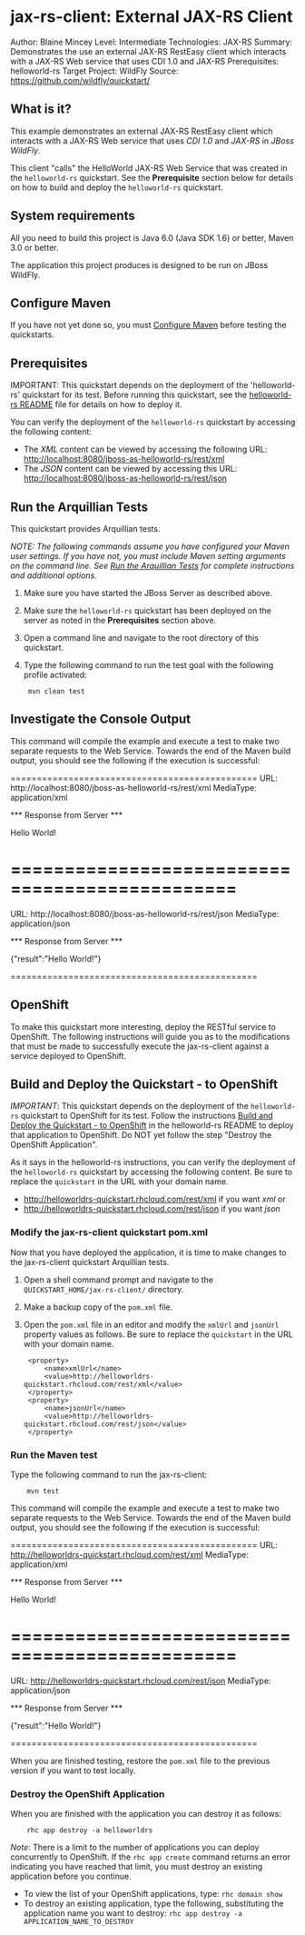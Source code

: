 jax-rs-client: External JAX-RS Client
======================
Author: Blaine Mincey
Level: Intermediate
Technologies: JAX-RS
Summary: Demonstrates the use an external JAX-RS RestEasy client which interacts with a JAX-RS Web service that uses CDI 1.0 and JAX-RS
Prerequisites: helloworld-rs
Target Project: WildFly
Source: <https://github.com/wildfly/quickstart/>

What is it?
-----------

This example demonstrates an external JAX-RS RestEasy client which interacts with a JAX-RS Web service that uses *CDI 1.0* and *JAX-RS* 
in *JBoss WildFly*.

This client "calls" the HelloWorld JAX-RS Web Service that was created in the `helloworld-rs` quickstart. See the **Prerequisite** section below for details on how to build and deploy the `helloworld-rs` quickstart.


System requirements
-------------------

All you need to build this project is Java 6.0 (Java SDK 1.6) or better, Maven 3.0 or better.

The application this project produces is designed to be run on JBoss WildFly.

 
Configure Maven
---------------

If you have not yet done so, you must [Configure Maven](../README.md#mavenconfiguration) before testing the quickstarts.


Prerequisites
-----------

IMPORTANT: This quickstart depends on the deployment of the 'helloworld-rs' quickstart for its test. Before running this quickstart, see the [helloworld-rs README](../helloworld-rs/README.md) file for details on how to deploy it.

You can verify the deployment of the `helloworld-rs` quickstart by accessing the following content:

* The *XML* content can be viewed by accessing the following URL: <http://localhost:8080/jboss-as-helloworld-rs/rest/xml> 
* The *JSON* content can be viewed by accessing this URL: <http://localhost:8080/jboss-as-helloworld-rs/rest/json>



Run the Arquillian Tests 
-------------------------

This quickstart provides Arquillian tests. 

_NOTE: The following commands assume you have configured your Maven user settings. If you have not, you must include Maven setting arguments on the command line. See [Run the Arquillian Tests](../README.md#arquilliantests) for complete instructions and additional options._

1. Make sure you have started the JBoss Server as described above.
2. Make sure the `helloworld-rs` quickstart has been deployed on the server as noted in the **Prerequisites** section above.
3. Open a command line and navigate to the root directory of this quickstart.
4. Type the following command to run the test goal with the following profile activated:

        mvn clean test 


Investigate the Console Output
----------------------------

This command will compile the example and execute a test to make two separate requests to the Web Service.  Towards the end of the Maven build output, you 
should see the following if the execution is successful:

===============================================
URL: http://localhost:8080/jboss-as-helloworld-rs/rest/xml
MediaType: application/xml

*** Response from Server ***

<xml><result>Hello World!</result></xml>

===============================================
===============================================
URL: http://localhost:8080/jboss-as-helloworld-rs/rest/json
MediaType: application/json

*** Response from Server ***

{"result":"Hello World!"}

===============================================


OpenShift
---------

To make this quickstart more interesting, deploy the RESTful service to OpenShift.  The following instructions will guide you as to the modifications that must be made to successfully execute the jax-rs-client against a service deployed to OpenShift.


Build and Deploy the Quickstart - to OpenShift
-------------------------

_IMPORTANT_: This quickstart depends on the deployment of the `helloworld-rs` quickstart to OpenShift for its test. Follow the instructions [Build and Deploy the Quickstart - to OpenShift](../helloworld-rs/README.md#openShiftInstructions) in the helloworld-rs README to deploy that application to OpenShift. Do NOT yet follow the step "Destroy the OpenShift Application".

As it says in the helloworld-rs instructions, you can verify the deployment of the `helloworld-rs` quickstart by accessing the following content. Be sure to replace the `quickstart` in the URL with your domain name.

* <http://helloworldrs-quickstart.rhcloud.com/rest/xml> if you want *xml* or
* <http://helloworldrs-quickstart.rhcloud.com/rest/json> if you want *json*


### Modify the jax-rs-client quickstart pom.xml

Now that you have deployed the application, it is time to make changes to the jax-rs-client quickstart Arquillian tests. 

1. Open a shell command prompt and navigate to the `QUICKSTART_HOME/jax-rs-client/` directory.
2. Make a backup copy of the `pom.xml` file.
3. Open the `pom.xml` file in an editor and modify the `xmlUrl` and `jsonUrl` property values as follows. Be sure to replace the `quickstart` in the URL with your domain name.

        <property>
            <name>xmlUrl</name>
            <value>http://helloworldrs-quickstart.rhcloud.com/rest/xml</value>
        </property>
        <property>
            <name>jsonUrl</name>
            <value>http://helloworldrs-quickstart.rhcloud.com/rest/json</value>
        </property>


### Run the Maven test

Type the following command to run the jax-rs-client:

        mvn test

This command will compile the example and execute a test to make two separate requests to the Web Service.  Towards the end of the Maven build output, you should see the following if the execution is successful:

===============================================
URL: http://helloworldrs-quickstart.rhcloud.com/rest/xml
MediaType: application/xml

*** Response from Server ***

<xml><result>Hello World!</result></xml>

===============================================
===============================================
URL: http://helloworldrs-quickstart.rhcloud.com/rest/json
MediaType: application/json

*** Response from Server ***

{"result":"Hello World!"}

===============================================

When you are finished testing, restore the `pom.xml` file to the previous version if you want to test locally.

### Destroy the OpenShift Application

When you are finished with the application you can destroy it as follows:

        rhc app destroy -a helloworldrs

_Note_: There is a limit to the number of applications you can deploy concurrently to OpenShift. If the `rhc app create` command returns an error indicating you have reached that limit, you must destroy an existing application before you continue. 

* To view the list of your OpenShift applications, type: `rhc domain show`
* To destroy an existing application, type the following, substituting the application name you want to destroy: `rhc app destroy -a APPLICATION_NAME_TO_DESTROY`
